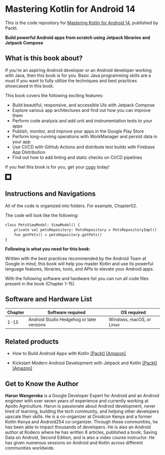 # Mastering Kotlin for Android 14

<a href="https://www.packtpub.com/product/mastering-kotlin-for-android-14/9781837631711"><img src="https://content.packt.com/B19779/cover_image_small.jpg" alt="" height="256px" align="right"></a>

This is the code repository for [Mastering Kotlin for Android 14](https://www.packtpub.com/product/mastering-kotlin-for-android-14/9781837631711), published by Packt.

**Build powerful Android apps from scratch using Jetpack libraries and Jetpack Compose**

## What is this book about?
If you’re an aspiring Android developer or an Android developer working with Java, then this book is for you. Basic Java programming skills are a must if you want to fully utilize the techniques and best practices showcased in this book.
	
This book covers the following exciting features:
* Build beautiful, responsive, and accessible UIs with Jetpack Compose
* Explore various app architectures and find out how you can improve them
* Perform code analysis and add unit and instrumentation tests to your apps
* Publish, monitor, and improve your apps in the Google Play Store
* Perform long-running operations with WorkManager and persist data in your app
* Use CI/CD with GitHub Actions and distribute test builds with Firebase App Distribution
* Find out how to add linting and static checks on CI/CD pipelines

If you feel this book is for you, get your [copy](https://www.amazon.com/dp/1837631719) today!

<a href="https://www.packtpub.com/?utm_source=github&utm_medium=banner&utm_campaign=GitHubBanner"><img src="https://raw.githubusercontent.com/PacktPublishing/GitHub/master/GitHub.png" 
alt="https://www.packtpub.com/" border="5" /></a>


## Instructions and Navigations
All of the code is organized into folders. For example, Chapter02.

The code will look like the following:
```
class PetsViewModel: ViewModel() {
    private val petsRepository: PetsRepository = PetsRepositoryImpl()
    fun getPets() = petsRepository.getPets()
}
```

**Following is what you need for this book:**

Written with the best practices recommended by the Android Team at Google in mind, this book will help you master Kotlin and use its powerful language features, libraries, tools, and APIs to elevate your Android apps.

With the following software and hardware list you can run all code files present in the book (Chapter 1-15).

## Software and Hardware List

| Chapter  | Software required                            | OS required                      |
| -------- | ---------------------------------------------| ---------------------------------|
| 1-15     | Android Studio Hedgehog or later versions    | Windows, macOS, or Linux         |


## Related products <Other books you may enjoy>
* How to Build Android Apps with Kotlin [[Packt]](https://www.packtpub.com/product/how-to-build-android-apps-with-kotlin-second-edition/9781837634934) [[Amazon]](https://www.amazon.in/dp/1837634939)

* Kickstart Modern Android Development with Jetpack and Kotlin [[Packt]](https://www.packtpub.com/product/kickstart-modern-android-development-with-jetpack-and-kotlin/9781801811071) [[Amazon]](https://www.amazon.in/dp/1801811075)

## Get to Know the Author
**Harun Wangereka**
is a Google Developer Expert for Android and an Android engineer with over seven years of experience and currently working at Apollo Agriculture. Harun is passionate about Android development, never tired of learning, building the tech community, and helping other developers upscale their skills. He is a co-organizer at Droidcon Kenya and a former Kotlin Kenya and Android254 co-organizer. Through these communities, he has been able to impact thousands of developers. He is also an Android author at Kodeco where he has written 8 articles, published a book; Saving Data on Android, Second Edition, and is also a video course instructor. He has given numerous sessions on Android and Kotlin across different communities worldwide.
